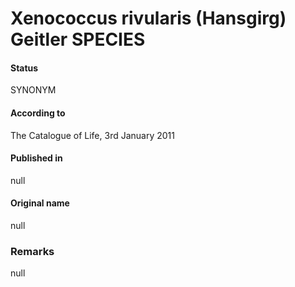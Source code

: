 # Xenococcus rivularis (Hansgirg) Geitler SPECIES

#### Status
SYNONYM

#### According to
The Catalogue of Life, 3rd January 2011

#### Published in
null

#### Original name
null

### Remarks
null